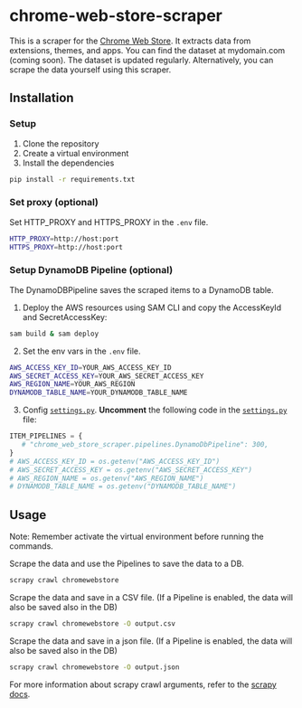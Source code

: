# chrome-web-store-scraper

This is a scraper for the [Chrome Web Store](https://chromewebstore.google.com/). It extracts data from extensions, themes, and apps.  You can find the dataset at mydomain.com (coming soon). The dataset is updated regularly. Alternatively, you can scrape the data yourself using this scraper.

## Installation

### Setup

1. Clone the repository
2. Create a virtual environment
3. Install the dependencies
```bash
pip install -r requirements.txt
```


### Set proxy (optional)
Set HTTP_PROXY and HTTPS_PROXY in the `.env` file.
```bash
HTTP_PROXY=http://host:port
HTTPS_PROXY=http://host:port
```

### Setup DynamoDB Pipeline (optional)
The DynamoDBPipeline saves the scraped items to a DynamoDB table.

1. Deploy the AWS resources using SAM CLI and copy the AccessKeyId and SecretAccessKey:
```bash
sam build & sam deploy
```
2. Set the env vars in the `.env` file.
```bash
AWS_ACCESS_KEY_ID=YOUR_AWS_ACCESS_KEY_ID
AWS_SECRET_ACCESS_KEY=YOUR_AWS_SECRET_ACCESS_KEY
AWS_REGION_NAME=YOUR_AWS_REGION
DYNAMODB_TABLE_NAME=YOUR_DYNAMODB_TABLE_NAME
```
3. Config [`settings.py`](chrome_web_store_scraper/settings.py). **Uncomment** the following code in the [`settings.py`](chrome_web_store_scraper/settings.py) file:
```python
ITEM_PIPELINES = {
   # "chrome_web_store_scraper.pipelines.DynamoDbPipeline": 300,
}
# AWS_ACCESS_KEY_ID = os.getenv("AWS_ACCESS_KEY_ID")
# AWS_SECRET_ACCESS_KEY = os.getenv("AWS_SECRET_ACCESS_KEY")
# AWS_REGION_NAME = os.getenv("AWS_REGION_NAME")
# DYNAMODB_TABLE_NAME = os.getenv("DYNAMODB_TABLE_NAME")
```

## Usage
Note: Remember activate the virtual environment before running the commands.

Scrape the data and use the Pipelines to save the data to a DB.
```bash
scrapy crawl chromewebstore
```

Scrape the data and save in a CSV file. (If a Pipeline is enabled, the data will also be saved also in the DB)
```bash
scrapy crawl chromewebstore -O output.csv
```

Scrape the data and save in a json file. (If a Pipeline is enabled, the data will also be saved also in the DB)
```bash
scrapy crawl chromewebstore -O output.json
```

For more information about scrapy crawl arguments, refer to the [scrapy docs](https://docs.scrapy.org/en/latest/topics/commands.html#std-command-crawl).

